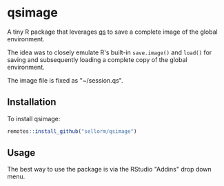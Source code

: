 # qsimage

A tiny R package that leverages [qs](https://github.com/traversc/qs) to
save a complete image of the global environment.

The idea was to closely emulate R's built-in `save.image()` and `load()` for 
saving and subsequently loading a complete copy of the global environment.

The image file is fixed as "~/session.qs".

## Installation

To install qsimage:

```r
remotes::install_github("sellorm/qsimage")
```

## Usage

The best way to use the package is via the RStudio "Addins" drop down menu.
